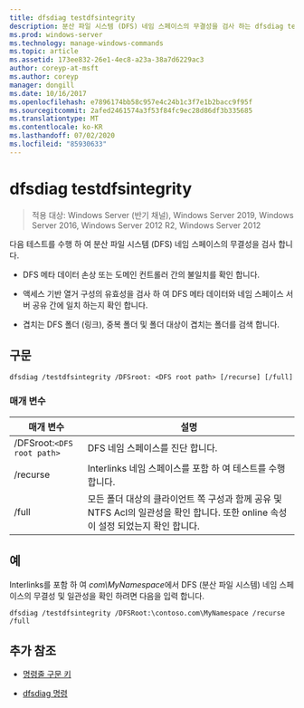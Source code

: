 ```yaml
---
title: dfsdiag testdfsintegrity
description: 분산 파일 시스템 (DFS) 네임 스페이스의 무결성을 검사 하는 dfsdiag testdfs 무결성 명령에 대 한 참조 문서입니다.
ms.prod: windows-server
ms.technology: manage-windows-commands
ms.topic: article
ms.assetid: 173ee832-26e1-4ec8-a23a-38a7d6229ac3
author: coreyp-at-msft
ms.author: coreyp
manager: dongill
ms.date: 10/16/2017
ms.openlocfilehash: e7896174bb58c957e4c24b1c3f7e1b2bacc9f95f
ms.sourcegitcommit: 2afed2461574a3f53f84fc9ec28d86df3b335685
ms.translationtype: MT
ms.contentlocale: ko-KR
ms.lasthandoff: 07/02/2020
ms.locfileid: "85930633"
---
```

# <a name="dfsdiag-testdfsintegrity"></a>dfsdiag testdfsintegrity

> 적용 대상: Windows Server (반기 채널), Windows Server 2019, Windows Server 2016, Windows Server 2012 R2, Windows Server 2012

다음 테스트를 수행 하 여 분산 파일 시스템 (DFS) 네임 스페이스의 무결성을 검사 합니다.

- DFS 메타 데이터 손상 또는 도메인 컨트롤러 간의 불일치를 확인 합니다.

- 액세스 기반 열거 구성의 유효성을 검사 하 여 DFS 메타 데이터와 네임 스페이스 서버 공유 간에 일치 하는지 확인 합니다.

- 겹치는 DFS 폴더 (링크), 중복 폴더 및 폴더 대상이 겹치는 폴더를 검색 합니다.

## <a name="syntax"></a>구문

```
dfsdiag /testdfsintegrity /DFSroot: <DFS root path> [/recurse] [/full]
```

### <a name="parameters"></a>매개 변수

| 매개 변수 | 설명 |
| --------- | ----------- |
| /DFSroot:`<DFS root path>` | DFS 네임 스페이스를 진단 합니다. |
| /recurse | Interlinks 네임 스페이스를 포함 하 여 테스트를 수행 합니다. |
| /full | 모든 폴더 대상의 클라이언트 쪽 구성과 함께 공유 및 NTFS Acl의 일관성을 확인 합니다. 또한 online 속성이 설정 되었는지 확인 합니다. |

## <a name="examples"></a>예

Interlinks를 포함 하 여 *com\MyNamespace*에서 DFS (분산 파일 시스템) 네임 스페이스의 무결성 및 일관성을 확인 하려면 다음을 입력 합니다.

```
dfsdiag /testdfsintegrity /DFSRoot:\contoso.com\MyNamespace /recurse /full
```

## <a name="additional-references"></a>추가 참조

- [명령줄 구문 키](command-line-syntax-key.md)

- [dfsdiag 명령](dfsdiag.md)
